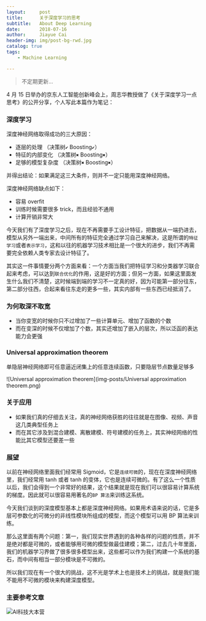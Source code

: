 ```yaml
---
layout:     post
title:      关于深度学习的思考
subtitle:   About Deep Learning
date:       2018-07-16
author:     Jiayue Cai
header-img: img/post-bg-rwd.jpg
catalog: true
tags:
    - Machine Learning

---
```



>不定期更新... 

4 月 15 日举办的京东人工智能创新峰会上，周志华教授做了《关于深度学习一点思考》的公开分享，个人写此本篇作为笔记：

### 深度学习 

深度神经网络取得成功的三大原因：

- 逐层的处理        （决策树`✔` Boosting`✔`）
- 特征的内部变化    （决策树`✖` Boosting`✖`）
- 足够的模型复杂度  （决策树`✖` Boosting`✖`）

并得出结论：如果满足这三大条件，则并不一定只能用深度神经网络。

深度神经网络缺点如下：

- 容易 overfit
- 训练时候需要很多 trick，而且经验不通用
- 计算开销非常大

今天我们有了深度学习之后，现在不再需要手工设计特征，把数据从一端扔进去，模型从另外一端出来，中间所有的特征完全通过学习自己来解决，这是所谓的`特征学习`或者`表示学习`，这和以往的机器学习技术相比是一个很大的进步，我们不再需要完全依赖人类专家去设计特征了。

其实这一件事情要分两个方面来看：一个方面当我们把特征学习和分类器学习联合起来考虑，可以达到`联合优化`的作用，这是好的方面；但另一方面，如果这里面发生什么我们不清楚，这时候端到端的学习不一定真的好，因为可能第一部分往东，第二部分往西，合起来看往东走的更多一些，其实内部有一些东西已经抵消了。

###  为何取深不取宽

-  当你变宽的时候你只不过增加了一些计算单元、增加了函数的个数
-  而在变深的时候不仅增加了个数，其实还增加了嵌入的层次，所以泛函的表达能力会更强

###  Universal approximation theorem

单隐层神经网络即可任意逼近闭集上的任意连续函数，只要隐层节点数量足够多

![Universal approximation theorem](img-posts/Universal approximation theorem.png)

###  关于应用

- 如果我们真的仔细去关注，真的神经网络获胜的往往就是在图像、视频、声音这几类典型任务上
- 而在其它涉及到混合建模、离散建模、符号建模的任务上，其实神经网络的性能比其它模型还要差一些

###  展望

以前在神经网络里面我们经常用 Sigmoid，它是`连续可微`的，现在在深度神经网络里，我们经常用 tanh 或者 tanh 的变体，它也是连续可微的。有了这么一个性质以后，我们会得到一个非常好的结果，这个结果就是现在我们可以很容易计算系统的梯度。因此就可以很容易用著名的`BP 算法`来训练这系统。

今天我们谈到的深度模型基本上都是深度神经网络。如果用术语来说的话，它是多层可参数化的可微分的非线性模块所组成的模型，而这个模型可以用 BP 算法来训练。

那么这里面有两个问题：第一，我们现实世界遇到的各种各样的问题的性质，并不是绝对都是可微的，或者能够用可微的模型做最佳建模；第二，过去几十年里面，我们的机器学习界做了很多很多模型出来，这些都可以作为我们构建一个系统的基石，而中间有相当一部分模块是不可微的。

所以我们现在有一个很大的挑战，这不光是学术上也是技术上的挑战，就是我们能不能用不可微的模块来构建深度模型。

### 主要参考文章

![AI科技大本营](https://zhuanlan.zhihu.com/p/35728514?utm_source=qq&utm_medium=social&utm_oi=566394839504048128)